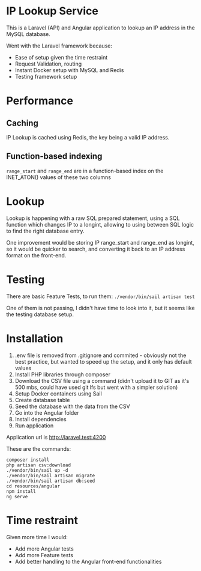 # IP Lookup Service
This is a Laravel (API) and Angular application to lookup an IP address in the MySQL database.

Went with the Laravel framework because:
- Ease of setup given the time restraint
- Request Validation, routing
- Instant Docker setup with MySQL and Redis
- Testing framework setup

# Performance
## Caching
IP Lookup is cached using Redis, the key being a valid IP address.
## Function-based indexing
`range_start` and `range_end` are in a function-based index on the INET_ATON() values of these two columns

# Lookup
Lookup is happening with a raw SQL prepared statement, using a SQL function which changes IP to a longint, allowing to using between SQL logic to find the right database entry. 

One improvement would be storing IP range_start and range_end as longint, so it would be quicker to search, and converting it back to an IP address format on the front-end.

# Testing
There are basic Feature Tests, to run them:
`./vendor/bin/sail artisan test`

One of them is not passing, I didn't have time to look into it, but it seems like the testing database setup.

# Installation

1. .env file is removed from .gitignore and commited - obviously not the best practice, but wanted to speed up the setup, and it only has default values
2. Install PHP libraries through composer
3. Download the CSV file using a command (didn't upload it to GIT as it's 500 mbs, could have used git lfs but went with a simpler solution)
4. Setup Docker containers using Sail
5. Create database table
6. Seed the database with the data from the CSV
7. Go into the Angular folder
8. Install dependencies
9. Run application

Application url is http://laravel.test:4200

These are the commands:
```
composer install 
php artisan csv:download
./vendor/bin/sail up -d
./vendor/bin/sail artisan migrate
./vendor/bin/sail artisan db:seed
cd resources/angular
npm install
ng serve
```

# Time restraint
Given more time I would:
- Add more Angular tests
- Add more Feature tests
- Add better handling to the Angular front-end functionalities
